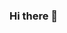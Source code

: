 ### Hi there 👋

<!--
**Biahellens/BiaHellens** is a ✨ _special_ ✨ repository because its `README.md` (this file) appears on your GitHub profile.

## Ooi pessoas 
Sou apaixonada por desenvolver aplicações web e mobiles. 
E adotei como hobby fazer aplicações para aprimoração de conhecimento.

</br> :blue_book: Atualmente eu sou estudante de Desenvolvimento de Sistemas e ando fazendo alguns cursos direcionados para aplicações web.
</br> :blush: Posso te ajudar com html, css, javascript e java.
</br> :woman: Sobre mim: Sou apaixonadas por livros, jogos, e vários seriados da netflix, além de gostar muito de desenhar.
</br> :speech_balloon: Entre em contato comigo:(https://www.linkedin.com/in/biancahellens)
-->

